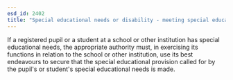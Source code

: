 ```yaml
---
esd_id: 2402
title: "Special educational needs or disability - meeting special educational needs"
---
```


If a registered pupil or a student at a school or other institution has special educational needs, the appropriate authority must, in exercising its functions in relation to the school or other institution, use its best endeavours to secure that the special educational provision called for by the pupil's or student's special educational needs is made.

